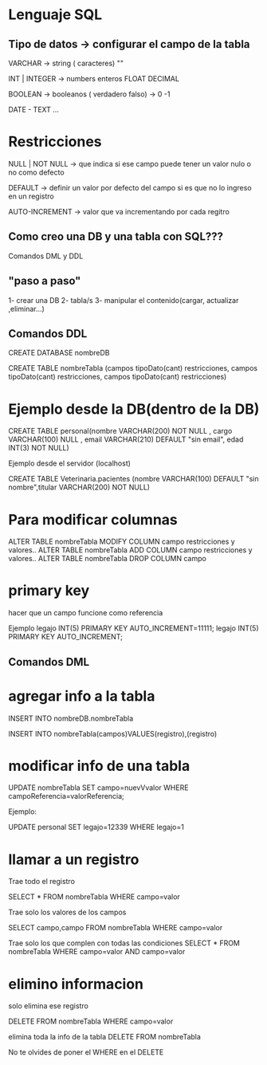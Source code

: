 # Lenguaje SQL

## Tipo de datos -> configurar el campo de la tabla

VARCHAR -> string ( caracteres) ""

INT | INTEGER -> numbers enteros
FLOAT DECIMAL

BOOLEAN -> booleanos ( verdadero falso) -> 0 -1


DATE - TEXT ...

# Restricciones
NULL | NOT NULL -> que indica si ese campo puede tener un valor nulo o no como defecto

DEFAULT -> definir un valor por defecto del campo si es que no lo ingreso en un registro

AUTO-INCREMENT -> valor que va incrementando por cada regitro 


## Como creo una DB y una tabla con SQL???

Comandos DML y DDL

## "paso a paso"

1- crear una DB
2- tabla/s
3- manipular el contenido(cargar, actualizar ,eliminar...)

## Comandos DDL

CREATE DATABASE nombreDB

CREATE TABLE nombreTabla (campos  tipoDato(cant) restricciones,
campos tipoDato(cant) restricciones, 
campos tipoDato(cant) restricciones)


# Ejemplo desde la DB(dentro de la DB)

CREATE TABLE personal(nombre VARCHAR(200) NOT NULL ,
                      cargo VARCHAR(100) NULL ,
                      email VARCHAR(210) DEFAULT "sin email",
                      edad INT(3) NOT NULL)

Ejemplo desde el servidor (localhost)

CREATE TABLE Veterinaria.pacientes (nombre VARCHAR(100) DEFAULT "sin nombre",titular VARCHAR(200) NOT NULL)


# Para modificar columnas 

ALTER TABLE nombreTabla MODIFY COLUMN campo restricciones y valores..
ALTER TABLE nombreTabla ADD COLUMN campo restricciones y valores..
ALTER TABLE nombreTabla DROP COLUMN campo

# primary key

hacer que un campo funcione como referencia 

Ejemplo
legajo INT(5) PRIMARY KEY AUTO_INCREMENT=11111;
legajo INT(5) PRIMARY KEY AUTO_INCREMENT;
## Comandos DML

# agregar info a la tabla

INSERT INTO nombreDB.nombreTabla


INSERT INTO nombreTabla(campos)VALUES(registro),(registro)

# modificar info de una tabla


UPDATE nombreTabla SET campo=nuevVvalor WHERE  campoReferencia=valorReferencia;

Ejemplo:

UPDATE personal SET legajo=12339 WHERE legajo=1 

# llamar a un registro

Trae  todo el registro 

SELECT * FROM nombreTabla WHERE campo=valor


Trae solo los valores de los campos

SELECT campo,campo  FROM nombreTabla WHERE campo=valor

Trae solo los que complen con todas las condiciones 
SELECT *  FROM nombreTabla WHERE campo=valor AND campo=valor 


# elimino informacion

solo elimina ese registro

DELETE FROM nombreTabla WHERE campo=valor


elimina toda la info de la tabla
DELETE FROM nombreTabla

No te olvides de poner el WHERE en el DELETE 
